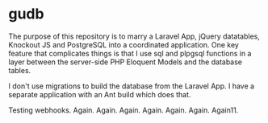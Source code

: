# gudb

The purpose of this repository is to marry a Laravel App, jQuery datatables, Knockout JS and PostgreSQL into 
a coordinated application. One key feature that complicates things is that I use sql and plpgsql functions
in a layer between the server-side PHP Eloquent Models and the database tables.

I don't use migrations to build the database from the Laravel App. I have a separate application with
an Ant build which does that.

Testing webhooks. Again. Again. Again. Again. Again. Again. Again11.